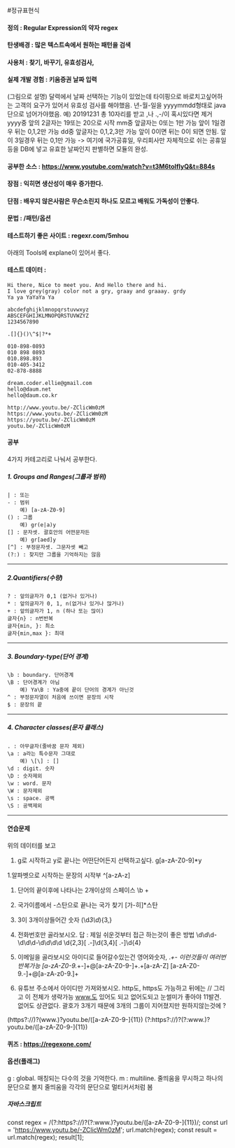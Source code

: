#정규표현식
#### 정의 : Regular Expression의 약자 regex
#### 탄생배경 : 많은 텍스트속에서 원하는 패턴을 검색
#### 사용처 : 찾기, 바꾸기, 유효성검사,
#### 실제 개발 경험 : 키움증권 날짜 입력
(그림으로 설명) 달력에서 날짜 선택하는 기능이 있었는데 타이핑으로 바로치고싶어하는 고객의 요구가 있어서 유효성 검사를 해야했음.
년-월-일을 yyyymmdd형태로 java단으로 넘어가야했음. 예) 20191231
총 10자리를 받고 ,나 .,-/이 혹시있다면 제거
yyyy중 앞의 2글자는 19또는 20으로 시작
mm중 앞글자는 0또는 1만 가능
    앞이 1일경우 뒤는 0,1,2만 가능
dd중 앞글자는 0,1,2,3만 가능
    앞이 0이면 뒤는 0이 되면 안됨.
    앞이 3일경우 뒤는 0,1만 가능
-> 여기에 국가공휴일, 우리회사만 자체적으로 쉬는 공휴일 등을 DB에 넣고 유효한 날짜인지 판별하면 모듈의 완성.




#### 공부한 소스 : https://www.youtube.com/watch?v=t3M6toIflyQ&t=884s
#### 장점 : 익히면 생산성이 매우 증가한다.
#### 단점 : 배우지 않은사람은 무슨소린지 하나도 모르고 배워도 가독성이 안좋다.
#### 문법 : /패턴/옵션
#### 테스트하기 좋은 사이트 : regexr.com/5mhou
아래의 Tools에 explane이 있어서 좋다.
#### 테스트 데이터 :
```text
Hi there, Nice to meet you. And Hello there and hi.
I love grey(gray) color not a gry, graay and graaay. grdy
Ya ya YaYaYa Ya

abcdefghijklmnopqrstuvwxyz
ABSCEFGHIJKLMNOPQRSTUVWZYZ
1234567890

.[]{}()\^$|?*+

010-898-0893
010 898 0893
010.898.893
010-405-3412
02-878-8888

dream.coder.ellie@gmail.com
hello@daum.net
hello@daum.co.kr

http://www.youtu.be/-ZClicWm0zM
https://www.youtu.be/-ZClicWm0zM
https://youtu.be/-ZClicWm0zM
youtu.be/-ZClicWm0zM
```

#### 공부
4가지 카테고리로 나눠서 공부한다.
##### 1. Groups and Ranges(그룹과 범위)
```
| : 또는
- : 범위
    예) [a-zA-Z0-9]
() : 그룹
    예) gr(e|a)y
[] : 문자셋. 괄호안의 어떤문자든
    예) gr[aed]y
[^] : 부정문자셋. 그문자셋 빼고
(?:) : 찾지만 그룹을 기억하지는 않음
```
---
##### 2.Quantifiers(수량)
```
? : 앞의글자가 0,1 (없거나 있거나)
* : 앞의글자가 0, 1, n(없거나 있거나 많거나)
+ : 앞의글자가 1, n (하나 또는 많이)
글자{n} : n번반복
글자{min, }: 최소
글자{min,max }: 최대
```

---
##### 3. Boundary-type(단어 경계)
```
\b : boundary. 단어경계
\B : 단어경계가 아님
    예) Ya\B : Ya중에 끝이 단어의 경계가 아닌것
^ : 부정문자열이 처음에 쓰이면 문장의 시작
$ : 문장의 끝
```
---
##### 4. Character classes(문자 클래스)
```
. : 아무글자(줄바꿈 문자 제외)
\a : a라는 특수문자 그대로
    예) \[\] : []
\d : digit. 숫자
\D : 숫자제외
\w : word. 문자
\W : 문자제외
\s : space. 공백
\S : 공백제외

```
---
#### 연습문제
위의 데이터를 보고
1. g로 시작하고 y로 끝나는 어떤단어든지 선택하고싶다.
g[a-zA-Z0-9]*y

1.알파벳으로 시작하는 문장의 시작부
^[a-zA-z]

1. 단어의 끝이후에 나타나는 2개이상의 스페이스
\b +

1. 국가이름에서 -스탄으로 끝나는 국가 찾기
[가-히]*스탄

1. 3이 3개이상들어간 숫자
(\d*3\d*){3,}

2. 전화번호만 골라보시오.
답 : 제일 쉬운것부터 접근 하는것이 좋은 방법
\d\d\d-\d\d\d-\d\d\d\d
\d{2,3}[ .-]\d{3,4}[ .-]\d{4}

3. 이메일을 골라보시오
아이디로 들어갈수있는건 영어와숫자, ._+-
이런것들이 여러번 반복가능
[a-zA-Z0-9._+-]+@[a-zA-Z0-9-]+.+[a-zA-Z]
[a-zA-Z0-9.-]+@[a-zA-z0-9.]+

3. 유튜브 주소에서 아이디만 가져와보시오.
http도, https도 가능하고 뒤에는 //
그리고 이 전체가 생략가능
www.도 있어도 되고 없어도되고
눈썰미가 좋아야 11발견. 없어도 상관없다.
괄호가 3개기 때문에 3개의 그룹이 지어졌지만 원하지않는것에 ?

(https?:\/\/)?(www\.)?youtu.be\/([a-zA-Z0-9-]{11})
(?:https?:\/\/)?(?:www\.)?youtu.be\/([a-zA-Z0-9-]{11})


#### 퀴즈 : https://regexone.com/
#### 옵션(플래그)
g : global. 매칭되는 다수의 것을 기억한다.
m : multiline.
줄띄움을 무시하고 하나의문단으로 볼지
줄띄움을 각각의 문단으로 멀티커서처럼 봄

##### 자바스크립트
const regex = /(?:https?:\/\/)?(?:www\.)?youtu.be\/([a-zA-Z0-9-]{11})/;
const url = 'https://www.youtu.be/-ZClicWm0zM';
url.match(regex);
const result = url.match(regex);
result[1];
